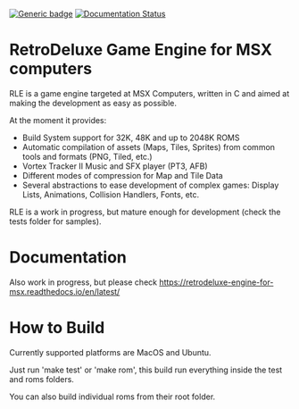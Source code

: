 [![Generic badge](https://img.shields.io/badge/build-passing-green.svg)](https://shields.io/) [![Documentation Status](https://readthedocs.org/projects/retrodeluxe-engine-for-msx/badge/?version=latest)](https://retrodeluxe-engine-for-msx.readthedocs.io/en/latest/?badge=latest)

# RetroDeluxe Game Engine for MSX computers

RLE is a game engine targeted at MSX Computers, written in C and aimed at
making the development as easy as possible.

At the moment it provides:

* Build System support for 32K, 48K and up to 2048K ROMS
* Automatic compilation of assets (Maps, Tiles, Sprites) from common tools and formats (PNG, Tiled, etc.)
* Vortex Tracker II Music and SFX player (PT3, AFB)
* Different modes of compression for Map and Tile Data
* Several abstractions to ease development of complex games: Display Lists, Animations,  Collision Handlers, Fonts, etc.

RLE is a work in progress, but mature enough for development (check the tests folder for samples).

# Documentation

Also work in progress, but please check https://retrodeluxe-engine-for-msx.readthedocs.io/en/latest/

# How to Build

Currently supported platforms are MacOS and Ubuntu.

Just run 'make test' or 'make rom', this build run everything inside the test and roms folders.

You can also build individual roms from their root folder.
